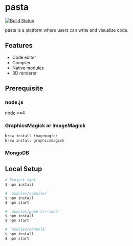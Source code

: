 # pasta

[![Build Status][travis-image]][travis-url]

pasta is a platform where users can write and visualize code.

## Features

- Code editor
- Compiler
- Native modules
- 3D renderer

## Prerequisite

### node.js

node >=4

### GraphicsMagick or ImageMagick

```bash
brew install imagemagick
brew install graphicsmagick
```

### MongoDB

## Local Setup

```bash
# Project root
$ npm install

# `modules/compiler`
$ npm install
$ npm start

# `modules/game-srv-zone`
$ npm install
$ npm start

# `modules/console`
$ npm install
$ npm start
```

[travis-image]: https://magnum.travis-ci.com/pawsong/pasta.svg?token=cnHwryX6sPnz5qBN9pnT
[travis-url]: https://magnum.travis-ci.com/pawsong/pasta
